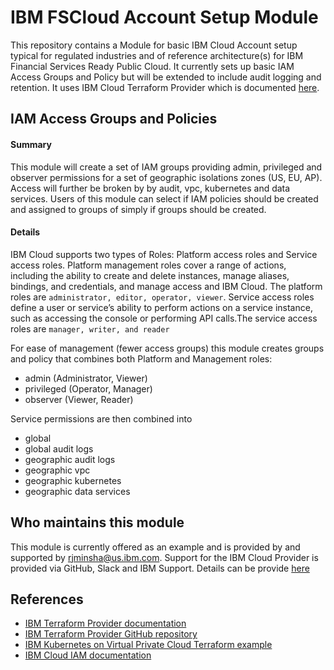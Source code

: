 # IBM FSCloud Account Setup Module
This repository contains a Module for basic IBM Cloud Account setup typical for regulated industries and of reference architecture(s) for IBM Financial Services Ready Public Cloud.  It currently sets up basic IAM Access Groups and Policy but will be extended to include audit logging and retention.  It uses IBM Cloud Terraform Provider which is documented [here](https://cloud.ibm.com/docs/terraform?topic=terraform-getting-started).  

## IAM Access Groups and Policies
#### Summary
This module will create a set of IAM groups providing admin, privileged and observer permissions for a set of geographic isolations zones (US, EU, AP).  Access will further be broken by by audit, vpc, kubernetes and data services.  Users of this module can select if IAM policies should be created and assigned to groups of simply if groups should be created.  

#### Details
IBM Cloud supports two types of Roles: Platform access roles and Service access roles.  Platform management roles cover a range of actions, including the ability to create and delete instances, manage aliases, bindings, and credentials, and manage access and IBM Cloud. The platform roles are `administrator, editor, operator, viewer`.  Service access roles define a user or service’s ability to perform actions on a service instance, such as accessing the console or performing API calls.The service access roles are `manager, writer, and reader`

For ease of management (fewer access groups) this module creates groups and policy that combines both Platform and Management roles:
- admin (Administrator, Viewer)
- privileged (Operator, Manager)
- observer (Viewer, Reader)

Service permissions are then combined into
- global
- global audit logs
- geographic audit logs
- geographic vpc
- geographic kubernetes
- geographic data services

## Who maintains this module
This module is currently offered as an example and is provided by and supported by rjminsha@us.ibm.com.  Support for the IBM Cloud Provider is provided via GitHub, Slack and IBM Support.  Details can be provide [here](https://cloud.ibm.com/docs/terraform?topic=terraform-gettinghelp)

## References
- [IBM Terraform Provider documentation](https://cloud.ibm.com/docs/terraform?topic=terraform-getting-started)
- [IBM Terraform Provider GitHub repository](https://github.com/IBM-Cloud/terraform-provider-ibm)
- [IBM Kubernetes on Virtual Private Cloud Terraform example](https://github.com/ibm-cloud-architecture/refarch-public-iaas-iks)
- [IBM Cloud IAM documentation](https://cloud.ibm.com/docs/iam?topic=iam-userroles)

